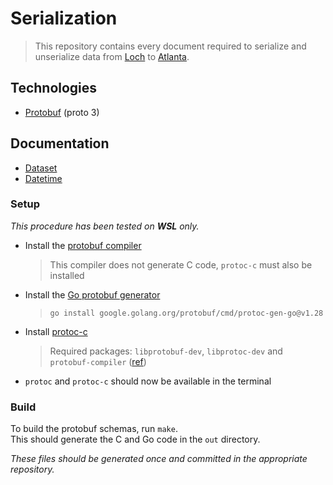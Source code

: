 # Serialization

> This repository contains every document required to serialize and unserialize data from [Loch](https://github.com/SAMuCaptE/loch) to [Atlanta](https://github.com/SAMuCaptE/atlanta).

## Technologies

- [Protobuf](https://protobuf.dev) (proto 3)

## Documentation

- [Dataset](docs/dataset/dataset.md)
- [Datetime](docs/datetime/datetime.md)

### Setup

_This procedure has been tested on **WSL** only._

- Install the [protobuf compiler](https://protobuf.dev/downloads/)
  > This compiler does not generate C code, `protoc-c` must also be installed
- Install the [Go protobuf generator](https://pkg.go.dev/google.golang.org/protobuf/cmd/protoc-gen-go)
  > `go install google.golang.org/protobuf/cmd/protoc-gen-go@v1.28`
- Install [protoc-c](https://github.com/protobuf-c/protobuf-c?tab=readme-ov-file#building)
  > Required packages: `libprotobuf-dev`, `libprotoc-dev` and `protobuf-compiler` ([ref](https://stackoverflow.com/questions/55853361/error-package-requirements-libprotobuf-c-1-0-1-were-not-met))
- `protoc` and `protoc-c` should now be available in the terminal

### Build

To build the protobuf schemas, run `make`.<br/>
This should generate the C and Go code in the `out` directory.

_These files should be generated once and committed in the appropriate repository._
